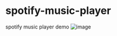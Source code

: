 # spotify-music-player
spotify music player demo
![image](https://github.com/nabinjana-dsc/spotify-music-player/assets/120771456/c880abab-49c3-4d85-a91c-b80ee5273317)
